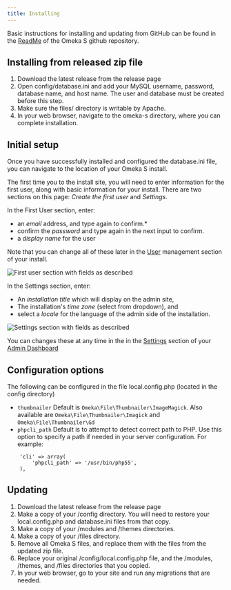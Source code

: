 ```yaml
---
title: Installing
---
```


Basic instructions for installing and updating from GitHub can be found in the [ReadMe](https://github.com/omeka/omeka-s/blob/develop/README.md) of the Omeka S github repository.

## Installing from released zip file

1. Download the latest release from the release page
1. Open config/database.ini and add your MySQL username, password, database name, and host name. The user and database must be created before this step.
1. Make sure the files/ directory is writable by Apache.
1. In your web browser, navigate to the omeka-s directory, where you can complete installation.

## Initial setup
Once you have successfully installed and configured the database.ini file, you can navigate to the location of your Omeka S install.

The first time you to the install site, you will need to enter information for the first user, along with basic information for your install. There are two sections on this page: *Create the first user* and *Settings*. 

In the First User section, enter:

- an *email* address, and type again to confirm.*
- confirm the *password* and type again in the next input to confirm.
- a *display name* for the user

Note that you can change all of these later in the [User](/admin/users.md) management section of your install.

![First user section with fields as described](/files/installOmekaS1.png)

In the Settings section, enter:

- An *installation title* which will display on the admin site,
- The installation's *time zone* (select from dropdown), and
- select a *locale* for the language of the admin side of the installation.

![Settings section with fields as described](/files/installOmekaS2.png)

You can changes these at any time in the in the [Settings](/admin/settings.md) section of your [Admin Dashboard](/admin-dashboard.md)

## Configuration options
The following can be configured in the file local.config.php (located in the config directory)

- `thumbnailer` Default is `Omeka\File\Thumbnailer\ImageMagick`. Also available are `Omeka\File\Thumbnailer\Imagick` and `Omeka\File\Thumbnailer\Gd`
- `phpcli_path` Default is to attempt to detect correct path to PHP. Use this option to specify a path if needed in your server configuration. For example: 
```
    'cli' => array(
        'phpcli_path' => '/usr/bin/php55',
    ),

``` 

## Updating
1. Download the latest release from the release page
1. Make a copy of your /config directory. You will need to restore your local.config.php and database.ini files from that copy.
1. Make a copy of your /modules and /themes directories.
1. Make a copy of your /files directory.
1. Remove all Omeka S files, and replace them with the files from the updated zip file.
1. Replace your original /config/local.config.php file, and the /modules, /themes, and /files directories that you copied.
1. In your web browser, go to your site and run any migrations that are needed.
